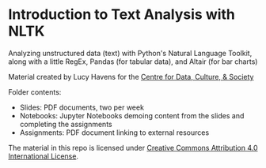 # Introduction to Text Analysis with NLTK
Analyzing unstructured data (text) with Python's Natural Language Toolkit, along with a little RegEx, Pandas (for tabular data), and Altair (for bar charts)

Material created by Lucy Havens for the [Centre for Data, Culture, & Society](http://cdcs.ed.ac.uk)

Folder contents:
* Slides: PDF documents, two per week
* Notebooks: Jupyter Notebooks demoing content from the slides and completing the assignments
* Assignments: PDF document linking to external resources

The material in this repo is licensed under [Creative Commons Attribution 4.0 International License](https://creativecommons.org/licenses/by/4.0/).
